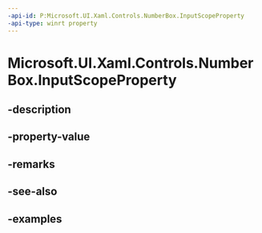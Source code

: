 ```yaml
---
-api-id: P:Microsoft.UI.Xaml.Controls.NumberBox.InputScopeProperty
-api-type: winrt property
---
```


# Microsoft.UI.Xaml.Controls.NumberBox.InputScopeProperty

<!--
public static Windows.UI.Xaml.DependencyProperty InputScopeProperty { get; }
-->


## -description

## -property-value

## -remarks

## -see-also

## -examples


